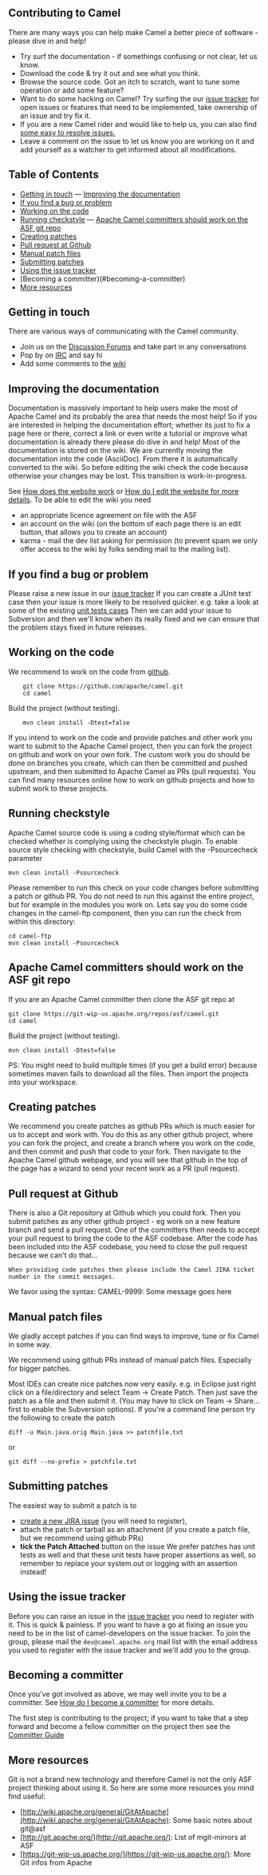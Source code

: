 ## Contributing to Camel

There are many ways you can help make Camel a better piece of software - please dive in and help!
- Try surf the documentation - if somethings confusing or not clear, let us know. 
- Download the code & try it out and see what you think. 
- Browse the source code. Got an itch to scratch, want to tune some operation or add some feature?
- Want to do some hacking on Camel? Try surfing the our [issue tracker](http://issues.apache.org/activemq/browse/CAMEL) for open issues or features that need to be implemented, take ownership of an issue and try fix it.
- If you are a new Camel rider and would like to help us, you can also find [some easy to resolve issues.](https://issues.apache.org/jira/secure/IssueNavigator.jspa?mode=hide&requestId=12316782) 
- Leave a comment on the issue to let us know you are working on it and add yourself as a watcher to get informed about all modifications.

## Table of Contents

- [Getting in touch](#getting-in-touch)
— [Improving the documentation](#improving-the-documentation)
- [If you find a bug or problem](#if-you-find-a-bug-or-problem)
- [Working on the code](#working-on-the-code)
- [Running checkstyle](#running-checkstyle)
— [Apache Camel committers should work on the ASF git repo](#apache-camel-committers-should-work-on-the—asf-git-repo)
- [Creating patches](#creating-patches)
- [Pull request at Github](#pull-request-at-github)
- [Manual patch files](#manual-patch-files)
- [Submitting patches](#submitting-patches)
- [Using the issue tracker](#using-the-issue-tracker)
- [Becoming a committer)(#becoming-a-committer)
- [More resources](#more-resources)

## Getting in touch
There are various ways of communicating with the Camel community.
- Join us on the [Discussion Forums](http://camel.apache.org/discussion-forums.html) and take part in any conversations
- Pop by on [IRC](http://camel.apache.org/irc-room.html) and say hi
- Add some comments to the [wiki](http://camel.apache.org/navigation.html)

## Improving the documentation
Documentation is massively important to help users make the most of Apache Camel and its probably the area that needs the most help!
So if you are interested in helping the documentation effort; whether its just to fix a page here or there, correct a link or even write a tutorial or improve what documentation is already there please do dive in and help!
Most of the documentation is stored on the wiki. We are currently moving the documentation into the code (AsciiDoc). From there it is automatically converted to the wiki. So before editing the wiki check the code because otherwise your changes may be lost. This transition is work-in-progress.

See [How does the website work](http://camel.apache.org/how-does-the-website-work.html) or [How do I edit the website for more details](http://camel.apache.org/how-do-i-edit-the-website.html).
To be able to edit the wiki you need
- an appropriate licence agreement on file with the ASF
- an account on the wiki (on the bottom of each page there is an edit button, that allows you to create an account)
- karma - mail the dev list asking for permission (to prevent spam we only offer access to the wiki by folks sending mail to the mailing list).

## If you find a bug or problem
Please raise a new issue in our [issue tracker](http://issues.apache.org/activemq/browse/CAMEL)
If you can create a JUnit test case then your issue is more likely to be resolved quicker.
e.g. take a look at some of the existing [unit tests cases](https://svn.apache.org/repos/asf/camel/trunk/camel-core/src/test/java/)
Then we can add your issue to Subversion and then we'll know when its really fixed and we can ensure that the problem stays fixed in future releases.

## Working on the code
We recommend to work on the code from [github](https://github.com/apache/camel/).

        git clone https://github.com/apache/camel.git
        cd camel

Build the project (without testing).

        mvn clean install -Dtest=false

If you intend to work on the code and provide patches and other work you want to submit to the Apache Camel project, then you can fork the project on github and work on your own fork. The custom work you do should be done on branches you create, which can then be committed and pushed upstream, and then submitted to Apache Camel as PRs (pull requests). You can find many resources online how to work on github projects and how to submit work to these projects.

## Running checkstyle
Apache Camel source code is using a coding style/format which can be checked whether is complying using the checkstyle plugin.
To enable source style checking with checkstyle, build Camel with the -Psourcecheck parameter

	mvn clean install -Psourcecheck

Please remember to run this check on your code changes before submitting a patch or github PR. You do not need to run this against the entire project, but for example in the modules you work on. Lets say you do some code changes in the camel-ftp component, then you can run the check from within this directory:

	cd camel-ftp
	mvn clean install -Psourcecheck

## Apache Camel committers should work on the ASF git repo
If you are an Apache Camel committer then clone the ASF git repo at

	git clone https://git-wip-us.apache.org/repos/asf/camel.git
	cd camel

Build the project (without testing).
	
	mvn clean install -Dtest=false

PS: You might need to build multiple times (if you get a build error) because sometimes maven fails to download all the files.
Then import the projects into your workspace.

## Creating patches
We recommend you create patches as github PRs which is much easier for us to accept and work with. You do this as any other github project, where you can fork the project, and create a branch where you work on the code, and then commit and push that code to your fork. Then navigate to the Apache Camel github webpage, and you will see that github in the top of the page has a wizard to send your recent work as a PR (pull request).

## Pull request at Github
There is also a Git repository at Github which you could fork. Then you submit patches as any other github project - eg work on a new feature branch and send a pull request. One of the committers then needs to accept your pull request to bring the code  to the ASF codebase. After the code has been included into the ASF codebase, you need to close the pull request because we can't do that...
	
	When providing code patches then please include the Camel JIRA ticket number in the commit messages. 
We favor using the syntax:
	CAMEL-9999: Some message goes here

## Manual patch files
We gladly accept patches if you can find ways to improve, tune or fix Camel in some way.

We recommend using github PRs instead of manual patch files. Especially for bigger patches.

Most IDEs can create nice patches now very easily. e.g. in Eclipse just right click on a file/directory and select Team -> Create Patch. Then just save the patch as a file and then submit it. (You may have to click on Team -> Share... first to enable the Subversion options).
If you're a command line person try the following to create the patch
	
	diff -u Main.java.orig Main.java >> patchfile.txt

or

	git diff --no-prefix > patchfile.txt

## Submitting patches

The easiest way to submit a patch is to
- [create a new JIRA issue](https://issues.apache.org/jira/browse/CAMEL) (you will need to register),
- attach the patch or tarball as an attachment (if you create a patch file, but we recommend using github PRs)
- **tick the Patch Attached** button on the issue
We prefer patches has unit tests as well and that these unit tests have proper assertions as well, so remember to replace your system.out or logging with an assertion instead!

## Using the issue tracker
Before you can raise an issue in the [issue tracker](http://issues.apache.org/activemq/browse/CAMEL) you need to register with it. This is quick & painless.
If you want to have a go at fixing an issue you need to be in the list of camel-developers on the issue tracker. To join the group, please mail the `dev@camel.apache.org` mail list with the email address you used to register with the issue tracker and we'll add you to the group.

## Becoming a committer
Once you've got involved as above, we may well invite you to be a committer. See [How do I become a committer](http://camel.apache.org/how-do-i-become-a-committer.html) for more details.

The first step is contributing to the project; if you want to take that a step forward and become a fellow committer on the project then see the [Committer Guide](http://activemq.apache.org/becoming-a-committer.html)

## More resources
Git is not a brand new technology and therefore Camel is not the only ASF project thinking about using it. So here are some more resources you mind find useful:
- [http://wiki.apache.org/general/GitAtApache](http://wiki.apache.org/general/GitAtApache): Some basic notes about git@asf
- [http://git.apache.org/](http://git.apache.org/): List of mgit-mirrors at ASF
- [https://git-wip-us.apache.org/](https://git-wip-us.apache.org/): More Git infos from Apache